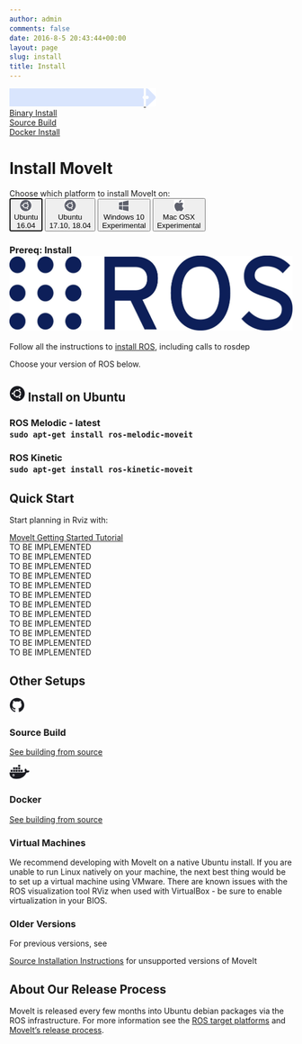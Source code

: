 ```yaml
---
author: admin
comments: false
date: 2016-8-5 20:43:44+00:00
layout: page
slug: install
title: Install
---
```

<div class='row no-gutters'>
  <div class="rectangle-boarder-tall col-3 col-sm-3">
    <a href="/install/">
      <div class="row no-gutters">
        <img src="/assets/install_page/current_page_left.png" class="current-page-image-left">
        <img src="/assets/install_page/current_page_right.png" class="current-page-image-right">
        <div class="font-current-page">
          Binary Install
        </div>
      </div>
    </a>
    <a href="/install/source/">
      <div class="row font-other-page">
        Source Build
      </div>
    </a>
    <a href="/install/docker/">
      <div class="row font-other-page">
        Docker Install
      </div>
    </a>
  </div>

  <div class="rectangle-boarder-big col-9 col-sm-9">
    <h1>Install MoveIt</h1>
    Choose which platform to install MoveIt on:
    <div class="row systems-rectangle">
      <button class="btn btn-primary" data-toggle="collapse" data-target="#Ubuntu1" aria-expanded="true" aria-controls="Ubuntu1" autofocus="autofocus">
          <div class="row no-gutters">
            <div class="col-auto">
              <img src="/assets/install_page/ubuntu.png"/>
            </div>
            <div class="col-auto system-type">
              <div class="system-name">
                Ubuntu
              </div>
              16.04
            </div>
          </div>
      </button>
      <button class="btn btn-primary" data-toggle="collapse" data-target="#Ubuntu2" aria-expanded="true" aria-controls="Ubuntu2">
          <div class="row no-gutters">
            <div class="col-auto">
              <img src="/assets/install_page/ubuntu.png"/>
            </div>
            <div class="col-auto system-type">
              <div class="system-name">
                Ubuntu
              </div>
              17.10, 18.04
            </div>
          </div>
      </button>
      <button class="btn btn-primary" data-toggle="collapse" data-target="#Windows" aria-expanded="true" aria-controls="Windows">
          <div class="row no-gutters">
            <div class="col-auto">
              <img src="/assets/install_page/windows.png"/>
            </div>
            <div class="col-auto system-type">
              <div class="system-name">
                Windows 10
              </div>
              Experimental
            </div>
          </div>
      </button>
      <button class="btn btn-primary" data-toggle="collapse" data-target="#MocOs" aria-expanded="true" aria-controls="MocOs">
          <div class="row no-gutters">
            <div class="col-auto">
              <img src="/assets/install_page/mac-os.png"/>
            </div>
            <div class="col-auto system-type">
              <div class="system-name">
                Mac OSX
              </div>
              Experimental
            </div>
          </div>
      </button>
    </div>
    <div id="accordion">
      <div class="collapse show" id="Ubuntu1" data-parent="#accordion">
        <h3>
          Prereq: Install <img src="/assets/install_page/ros_logo.jpeg"/>
        </h3>
        <p>
          Follow all the instructions to <a href="http://wiki.ros.org/ROS/Installation" target="_blank">install ROS</a>, including calls to <span class="ros-command">rosdep</span>
        </p>
        <p>
          Choose your version of ROS below.
        </p>
        <div class="horizontal-line"></div>
        <h2>
          <img src="/assets/install_page/ubuntu_black.png"> Install on Ubuntu
        </h2>
        <h3>
          ROS Melodic - latest
          <div class="bash-command">
            <code>sudo apt-get install ros-melodic-moveit</code>
          </div>
        </h3>
        <h3>
          ROS Kinetic
          <div class="bash-command">
            <code>sudo apt-get install ros-kinetic-moveit</code>
          </div>
        </h3>
        <div class="horizontal-line"></div>
        <h2>
          Quick Start
        </h2>
        <p>
          Start planning in Rviz with:
        </p>
        <a href="https://ros-planning.github.io/moveit_tutorials/" target="_blank">
          <span class="link-with-background">
            MoveIt Getting Started Tutorial
          </span>
        </a>
      </div>
      <div class="collapse" id="Ubuntu2" data-parent="#accordion">
        TO BE IMPLEMENTED
        <div class="horizontal-line"></div>
        TO BE IMPLEMENTED
        <div class="horizontal-line"></div>
        TO BE IMPLEMENTED
        <div class="horizontal-line"></div>
        TO BE IMPLEMENTED
      </div>
      <div class="collapse" id="Windows" data-parent="#accordion">
        TO BE IMPLEMENTED
        <div class="horizontal-line"></div>
        TO BE IMPLEMENTED
        <div class="horizontal-line"></div>
        TO BE IMPLEMENTED
        <div class="horizontal-line"></div>
        TO BE IMPLEMENTED
      </div>
      <div class="collapse" id="MocOs" data-parent="#accordion">
        TO BE IMPLEMENTED
        <div class="horizontal-line"></div>
        TO BE IMPLEMENTED
        <div class="horizontal-line"></div>
        TO BE IMPLEMENTED
        <div class="horizontal-line"></div>
        TO BE IMPLEMENTED
      </div>
      <div class="horizontal-line"></div>
      <h2>
        Other Setups
      </h2>
      <div class="row no-gutters">
        <div class="col-6">
          <img src="/assets/install_page/github.png" height="26"/>
          <h3>
            Source Build
          </h3>
          <p>
            <a href="/install/source/">See building from source</a>
          </p>
        </div>
        <div class="col-5 offset-1">
          <img src="/assets/install_page/docker.png" height="26"/>
          <h3>
            Docker
          </h3>
          <p>
            <a href="/install/docker/">See building from source</a>
          </p>
        </div>
      </div>
      <div class="row no-gutters">
        <div class="col-6">
          <h3>
            Virtual Machines
          </h3>
          <p>
            We recommend developing with MoveIt on a native Ubuntu install. If you are unable to run Linux natively on your machine, the next best thing would be to set up a virtual machine using VMware. There are known issues with the ROS visualization tool RViz when used with VirtualBox - be sure to enable virtualization in your BIOS.
          </p>
        </div>
        <div class="col-5 offset-1">
          <h3>
            Older Versions
          </h3>
          <p>
            For previous versions, see
          </p>
          <p>
            <a href="/install/source/">Source Installation Instructions</a> for unsupported versions of MoveIt
          </p>
        </div>
      </div>
      <div class="horizontal-line"></div>
      <h2>
        About Our Release Process
      </h2>
      <p>
        MoveIt is released every few months into Ubuntu debian packages via
        the ROS infrastructure. For more information see the <a href="https://www.ros.org/reps/rep-0003.html" target="_blank">ROS target platforms</a>
        and <a href="https://moveit.ros.org/documentation/contributing/pullrequests/" target="_blank">MoveIt’s release process</a>.
      </p>
    </div>
  </div>
</div>
